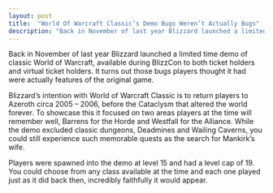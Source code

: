 ```yaml
---
layout: post
title:  "World Of Warcraft Classic’s Demo Bugs Weren’t Actually Bugs"
description: "Back in November of last year Blizzard launched a limited time demo of classic World of Warcraft"
---
```

Back in November of last year Blizzard launched a limited time demo of classic World of Warcraft, available during BlizzCon to both ticket holders and virtual ticket holders. It turns out those bugs players thought it had were actually features of the original game.

Blizzard’s intention with World of Warcraft Classic is to return players to Azeroth circa 2005 – 2006, before the Cataclysm that altered the world forever. To showcase this it focused on two areas players at the time will remember well, Barrens for the Horde and Westfall for the Alliance. While the demo excluded classic dungeons, Deadmines and Wailing Caverns, you could still experience such memorable quests as the search for Mankirk’s wife.

Players were spawned into the demo at level 15 and had a level cap of 19. You could choose from any class available at the time and each one played just as it did back then, incredibly faithfully it would appear.
